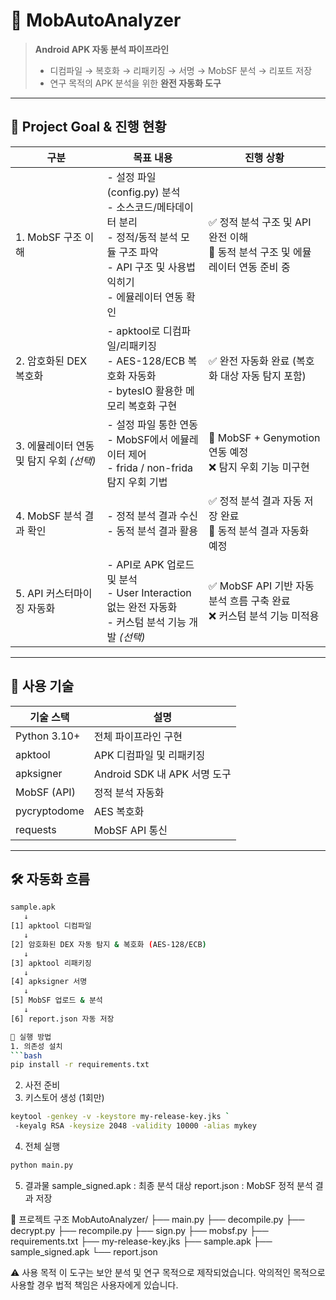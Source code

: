 # 🧪 MobAutoAnalyzer

> **Android APK 자동 분석 파이프라인**  
> - 디컴파일 → 복호화 → 리패키징 → 서명 → MobSF 분석 → 리포트 저장  
> - 연구 목적의 APK 분석을 위한 **완전 자동화 도구**

---

## 🎯 Project Goal & 진행 현황

| 구분 | 목표 내용 | 진행 상황 |
|------|-----------|------------|
| 1. MobSF 구조 이해 | - 설정 파일(config.py) 분석<br>- 소스코드/메타데이터 분리<br>- 정적/동적 분석 모듈 구조 파악<br>- API 구조 및 사용법 익히기<br>- 에뮬레이터 연동 확인 | ✅ 정적 분석 구조 및 API 완전 이해<br>🚧 동적 분석 구조 및 에뮬레이터 연동 준비 중 |
| 2. 암호화된 DEX 복호화 | - apktool로 디컴파일/리패키징<br>- AES-128/ECB 복호화 자동화<br>- bytesIO 활용한 메모리 복호화 구현 | ✅ 완전 자동화 완료 (복호화 대상 자동 탐지 포함) |
| 3. 에뮬레이터 연동 및 탐지 우회 *(선택)* | - 설정 파일 통한 연동<br>- MobSF에서 에뮬레이터 제어<br>- frida / non-frida 탐지 우회 기법 | 🚧 MobSF + Genymotion 연동 예정<br>❌ 탐지 우회 기능 미구현 |
| 4. MobSF 분석 결과 확인 | - 정적 분석 결과 수신<br>- 동적 분석 결과 활용 | ✅ 정적 분석 결과 자동 저장 완료<br>🚧 동적 분석 결과 자동화 예정 |
| 5. API 커스터마이징 자동화 | - API로 APK 업로드 및 분석<br>- User Interaction 없는 완전 자동화<br>- 커스텀 분석 기능 개발 *(선택)* | ✅ MobSF API 기반 자동 분석 흐름 구축 완료<br>❌ 커스텀 분석 기능 미적용 |



---

## 🧰 사용 기술

| 기술 스택       | 설명 |
|----------------|------|
| Python 3.10+   | 전체 파이프라인 구현 |
| apktool        | APK 디컴파일 및 리패키징 |
| apksigner      | Android SDK 내 APK 서명 도구 |
| MobSF (API)    | 정적 분석 자동화 |
| pycryptodome   | AES 복호화 |
| requests       | MobSF API 통신 |

---

## 🛠️ 자동화 흐름

```bash
sample.apk
   ↓
[1] apktool 디컴파일
   ↓
[2] 암호화된 DEX 자동 탐지 & 복호화 (AES-128/ECB)
   ↓
[3] apktool 리패키징
   ↓
[4] apksigner 서명
   ↓
[5] MobSF 업로드 & 분석
   ↓
[6] report.json 자동 저장

🚀 실행 방법
1. 의존성 설치
```bash
pip install -r requirements.txt

```
2. 사전 준비
3. 키스토어 생성 (1회만)
```bash
keytool -genkey -v -keystore my-release-key.jks `
 -keyalg RSA -keysize 2048 -validity 10000 -alias mykey

```
4. 전체 실행
```bash
python main.py
```

5. 결과물
sample_signed.apk : 최종 분석 대상
report.json : MobSF 정적 분석 결과 저장

📁 프로젝트 구조
MobAutoAnalyzer/
├── main.py
├── decompile.py
├── decrypt.py
├── recompile.py
├── sign.py
├── mobsf.py
├── requirements.txt
├── my-release-key.jks
├── sample.apk
├── sample_signed.apk
└── report.json

⚠️ 사용 목적
이 도구는 보안 분석 및 연구 목적으로 제작되었습니다.
악의적인 목적으로 사용할 경우 법적 책임은 사용자에게 있습니다.

